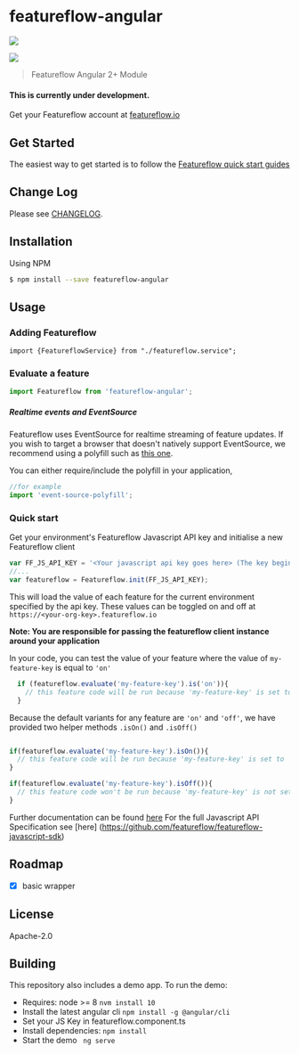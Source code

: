 # featureflow-angular

[![][npm-img]][npm-url]

[![][dependency-img]][dependency-url]

> Featureflow Angular 2+ Module

#### This is currently under development.

Get your Featureflow account at [featureflow.io](http://www.featureflow.io)

## Get Started

The easiest way to get started is to follow the [Featureflow quick start guides](http://docs.featureflow.io/docs)

## Change Log

Please see [CHANGELOG](https://github.com/featureflow/featureflow-angular/blob/master/CHANGELOG.md).

## Installation

Using NPM
```bash
$ npm install --save featureflow-angular
```

## Usage

### Adding Featureflow
```
import {FeatureflowService} from "./featureflow.service";
```

### Evaluate a feature


```js
import Featureflow from 'featureflow-angular';
```

##### Realtime events and EventSource
Featureflow uses EventSource for realtime streaming of feature updates. If you wish to target a browser that doesn't natively support EventSource, we recommend using a polyfill such as [this one](https://github.com/Yaffle/EventSource).

You can either require/include the polyfill in your application,

```js
//for example
import 'event-source-polyfill';

```

### Quick start

Get your environment's Featureflow Javascript API key and initialise a new Featureflow client

```js
var FF_JS_API_KEY = '<Your javascript api key goes here> (The key beginning js-env-)';
//...
var featureflow = Featureflow.init(FF_JS_API_KEY);
```

This will load the value of each feature for the current environment specified by the api key. These values can be toggled on and off at `https://<your-org-key>.featureflow.io`

**Note: You are responsible for passing the featureflow client instance around your application**

In your code, you can test the value of your feature where the value of `my-feature-key` is equal to `'on'`
```js
  if (featureflow.evaluate('my-feature-key').is('on')){
    // this feature code will be run because 'my-feature-key' is set to 'on'
  }
```

Because the default variants for any feature are `'on'` and `'off'`, we have provided two helper methods `.isOn()` and `.isOff()`

```js

if(featureflow.evaluate('my-feature-key').isOn()){
  // this feature code will be run because 'my-feature-key' is set to 'on'
}

if(featureflow.evaluate('my-feature-key').isOff()){
  // this feature code won't be run because 'my-feature-key' is not set to 'off'
}
```

Further documentation can be found [here](http://docs.featureflow.io/docs)
For the full Javascript API Specification see [here] (https://github.com/featureflow/featureflow-javascript-sdk)

## Roadmap
- [x] basic wrapper

## License

Apache-2.0

[npm-url]: https://nodei.co/npm/featureflow-angular
[npm-img]: https://nodei.co/npm/featureflow-angular.png

[dependency-url]: https://www.featureflow.io
[dependency-img]: https://www.featureflow.io/wp-content/uploads/2016/12/featureflow-web.png

## Building
This repository also includes a demo app.
To run the demo:
* Requires: node >= 8 ```nvm install 10```
* Install the latest angular cli ```npm install -g @angular/cli``` 
* Set your JS Key in featureflow.component.ts
* Install dependencies: ```npm install```
* Start the demo ``` ng serve```

